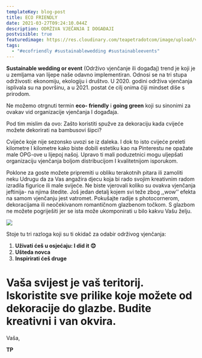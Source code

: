 ```yaml
---
templateKey: blog-post
title: ECO FRIENDLY
date: 2021-03-27T09:24:10.044Z
description: ODRŽIVA VJEČANJA I DOGAĐAJI
postvisible: true
featuredimage: https://res.cloudinary.com/teapetradotcom/image/upload/v1616837434/_MG_6035_xsbrzh.jpg
tags:
  - "#ecofriendly #sustainablewedding #sustainableevents"
---
```

**Sustainable wedding or event** (Održivo vjenčanje ili događaj) trend je koji je u zemljama van lijepe naše odavno implementiran. Odnosi se na tri stupa održivosti: ekonomiju, ekologiju i društvo. U 2020. godini održiva vjenčanja isplivala su na površinu, a u 2021. postat će cilj onima čiji mindset diše s prirodom.

Ne možemo otrgnuti termin **eco- friendly** i **going green** koji su sinonimi za ovakav vid organizacije vjenčanja I događaja.

Pod tim mislim da ovo: Zašto koristiti spužve za dekoraciju kada cvijeće možete dekorirati na bambusovi šipci?

Cvijeće koje nije sezonsko uvozi se iz daleka. I dok to isto cvijeće preleti kilometre I kilometre kako biste dobili estetiku kao na Pinterestu ne opažate male OPG-ove u lijepoj našoj. Upravo ti mali poduzetnici mogu uljepšati organizaciju vjenčanja boljom distribucijom I kvalitetnijom isporukom. 

Poklone za goste možete pripremiti u obliku terakotnih pitara ili zamoliti neku Udrugu da za Vas angažira djecu koja bi rado svojim kreativnim radom izradila figurice ili male svijeće. Ne biste vjerovali koliko su ovakva vjenčanja jeftinija- na njima štedite. Još jedan detalj kojem svi teže zbog ,,wow’’ efekta na samom vjenčanju jest vatromet. Pokušajte radije s photocornerom, dekoracijama ili neočekivanom romantičnom glazbenom točkom. S glazbom ne možete pogriješiti jer se ista može ukomponirati u bilo kakvu Vašu želju.

![](https://res.cloudinary.com/teapetradotcom/image/upload/v1616837434/_MG_6035_xsbrzh.jpg)

Stoje tu tri razloga koji su ti okidač za odabir održivog vjenčanja:

1. **Uživati ćeš u osjećaju: I did it 😊**
2. **Ušteda novca** 
3. **Inspirirati ćeš druge** 

# Vaša svijest je vaš teritorij. Iskoristite sve prilike koje možete od dekoracije do glazbe. Budite kreativni i van okvira.

Vaša,

**TP**

![]()